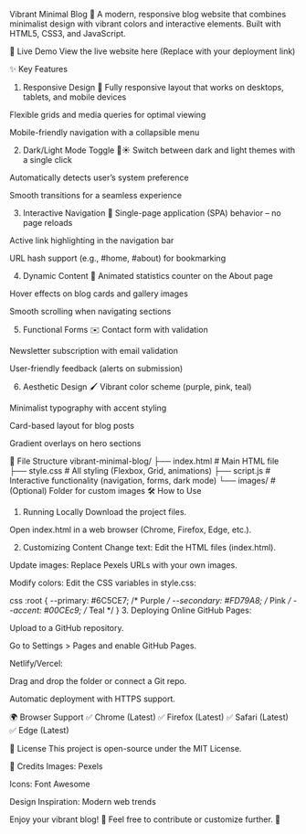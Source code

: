 Vibrant Minimal Blog 🌈
A modern, responsive blog website that combines minimalist design with vibrant colors and interactive elements. Built with HTML5, CSS3, and JavaScript.

🚀 Live Demo
View the live website here (Replace with your deployment link)

✨ Key Features
1. Responsive Design 📱
Fully responsive layout that works on desktops, tablets, and mobile devices

Flexible grids and media queries for optimal viewing

Mobile-friendly navigation with a collapsible menu

2. Dark/Light Mode Toggle 🌙☀️
Switch between dark and light themes with a single click

Automatically detects user’s system preference

Smooth transitions for a seamless experience

3. Interactive Navigation 🔄
Single-page application (SPA) behavior – no page reloads

Active link highlighting in the navigation bar

URL hash support (e.g., #home, #about) for bookmarking

4. Dynamic Content 🎨
Animated statistics counter on the About page

Hover effects on blog cards and gallery images

Smooth scrolling when navigating sections

5. Functional Forms ✉️
Contact form with validation

Newsletter subscription with email validation

User-friendly feedback (alerts on submission)

6. Aesthetic Design 🖌️
Vibrant color scheme (purple, pink, teal)

Minimalist typography with accent styling

Card-based layout for blog posts

Gradient overlays on hero sections

📂 File Structure
vibrant-minimal-blog/
├── index.html          # Main HTML file
├── style.css           # All styling (Flexbox, Grid, animations)
├── script.js           # Interactive functionality (navigation, forms, dark mode)
└── images/             # (Optional) Folder for custom images
🛠️ How to Use
1. Running Locally
Download the project files.

Open index.html in a web browser (Chrome, Firefox, Edge, etc.).

2. Customizing Content
Change text: Edit the HTML files (index.html).

Update images: Replace Pexels URLs with your own images.

Modify colors: Edit the CSS variables in style.css:

css
:root {
  --primary: #6C5CE7;       /* Purple */
  --secondary: #FD79A8;     /* Pink */
  --accent: #00CEc9;        /* Teal */
}
3. Deploying Online
GitHub Pages:

Upload to a GitHub repository.

Go to Settings > Pages and enable GitHub Pages.

Netlify/Vercel:

Drag and drop the folder or connect a Git repo.

Automatic deployment with HTTPS support.

🌍 Browser Support
✅ Chrome (Latest)
✅ Firefox (Latest)
✅ Safari (Latest)
✅ Edge (Latest)

📜 License
This project is open-source under the MIT License.

🔗 Credits
Images: Pexels

Icons: Font Awesome

Design Inspiration: Modern web trends

Enjoy your vibrant blog! 🎉
Feel free to contribute or customize further. 🚀
